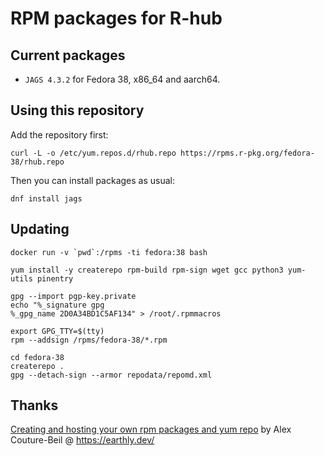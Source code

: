 
# RPM packages for R-hub

## Current packages

* `JAGS 4.3.2` for Fedora 38, x86_64 and aarch64.

## Using this repository

Add the repository first:
```
curl -L -o /etc/yum.repos.d/rhub.repo https://rpms.r-pkg.org/fedora-38/rhub.repo
```

Then you can install packages as usual:
```
dnf install jags
```

## Updating

```
docker run -v `pwd`:/rpms -ti fedora:38 bash
```

```
yum install -y createrepo rpm-build rpm-sign wget gcc python3 yum-utils pinentry
```

```
gpg --import pgp-key.private
echo "%_signature gpg
%_gpg_name 2D0A34BD1C5AF134" > /root/.rpmmacros
```

```
export GPG_TTY=$(tty)
rpm --addsign /rpms/fedora-38/*.rpm
```

```
cd fedora-38
createrepo .
gpg --detach-sign --armor repodata/repomd.xml
```

## Thanks

[Creating and hosting your own rpm packages and yum repo](https://earthly.dev/blog/creating-and-hosting-your-own-rpm-packages-and-yum-repo/)
by Alex Couture-Beil @ https://earthly.dev/
